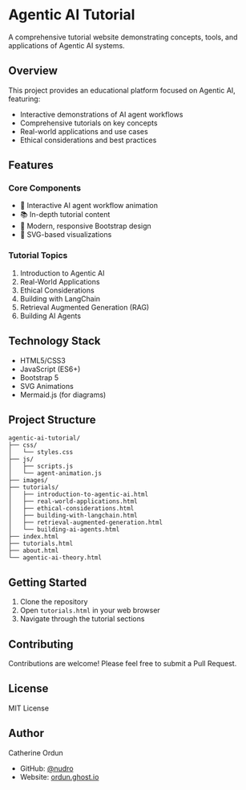 # Agentic AI Tutorial

A comprehensive tutorial website demonstrating concepts, tools, and applications of Agentic AI systems.

## Overview

This project provides an educational platform focused on Agentic AI, featuring:
- Interactive demonstrations of AI agent workflows
- Comprehensive tutorials on key concepts
- Real-world applications and use cases
- Ethical considerations and best practices

## Features

### Core Components
- 🤖 Interactive AI agent workflow animation
- 📚 In-depth tutorial content
- 🎨 Modern, responsive Bootstrap design
- 🔄 SVG-based visualizations

### Tutorial Topics
1. Introduction to Agentic AI
2. Real-World Applications
3. Ethical Considerations
4. Building with LangChain
5. Retrieval Augmented Generation (RAG)
6. Building AI Agents

## Technology Stack

- HTML5/CSS3
- JavaScript (ES6+)
- Bootstrap 5
- SVG Animations
- Mermaid.js (for diagrams)

## Project Structure

```
agentic-ai-tutorial/
├── css/
│   └── styles.css
├── js/
│   ├── scripts.js
│   └── agent-animation.js
├── images/
├── tutorials/
│   ├── introduction-to-agentic-ai.html
│   ├── real-world-applications.html
│   ├── ethical-considerations.html
│   ├── building-with-langchain.html
│   ├── retrieval-augmented-generation.html
│   └── building-ai-agents.html
├── index.html
├── tutorials.html
├── about.html
└── agentic-ai-theory.html
```

## Getting Started

1. Clone the repository
2. Open `tutorials.html` in your web browser
3. Navigate through the tutorial sections

## Contributing

Contributions are welcome! Please feel free to submit a Pull Request.

## License

MIT License

## Author

Catherine Ordun
- GitHub: [@nudro](https://github.com/nudro)
- Website: [ordun.ghost.io](https://ordun.ghost.io)